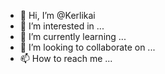 - 👋 Hi, I’m @Kerlikai
- 👀 I’m interested in ...
- 🌱 I’m currently learning ...
- 💞️ I’m looking to collaborate on ...
- 📫 How to reach me ...

<!---
Kerlikai/Kerlikai is a ✨ special ✨ repository because its `README.md` (this file) appears on your GitHub profile.
You can click the Preview link to take a look at your changes.
--->
